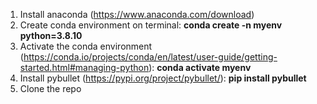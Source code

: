 1. Install anaconda (https://www.anaconda.com/download)
3. Create conda environment on terminal: **conda create -n myenv python=3.8.10**
4. Activate the conda environment (https://conda.io/projects/conda/en/latest/user-guide/getting-started.html#managing-python): **conda activate myenv**
5. Install pybullet (https://pypi.org/project/pybullet/): **pip install pybullet**
6. Clone the repo 
